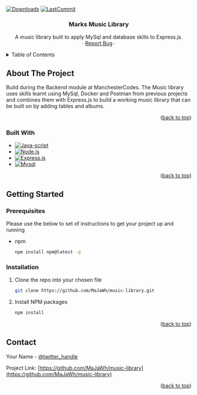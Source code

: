 <a name="readme-top"></a>

<!-- [![Contributors][contributors-shield]][contributors-url]
[![Forks][forks-shield]][forks-url]
[![Issues][issues-shield]][issues-url]
[![MIT License][license-shield]][license-url]
[![LinkedIn][linkedin-shield]][linkedin-url] -->

[![Downloads][download-badge]][download-url]
[![LastCommit][commit-badge]][commit-url]

<!-- PROJECT LOGO -->
<h3 align="center">Marks Music Library</h3>

  <p align="center">
    A music library built to apply MySql and database skills to Express.js.
    <br />
    <!-- <a href="https://github.com/github_username/repo_name"><strong>Explore the docs »</strong></a>
    <br />
    <br />
    <a href="https://github.com/github_username/repo_name">View Demo</a> -->
    ·
    <a href="https://github.com/MaJaWh/music-library">Report Bug</a>
    ·
    <!-- <a href="https://github.com/github_username/repo_name/issues">Request Feature</a>
  </p> -->
</div>

<!-- TABLE OF CONTENTS -->
<details>
  <summary>Table of Contents</summary>
  <ol>
    <li>
      <a href="#about-the-project">About The Project</a>
      <ul>
        <li><a href="#built-with">Built With</a></li>
      </ul>
    </li>
    <li>
      <a href="#getting-started">Getting Started</a>
      <ul>
        <li><a href="#prerequisites">Prerequisites</a></li>
        <li><a href="#installation">Installation</a></li>
      </ul>
    </li>
    <li><a href="#usage">Usage</a></li>
    <li><a href="#roadmap">Roadmap</a></li>
    <li><a href="#contributing">Contributing</a></li>
    <li><a href="#license">License</a></li>
    <li><a href="#contact">Contact</a></li>
    <li><a href="#acknowledgments">Acknowledgments</a></li>
  </ol>
</details>

<!-- ABOUT THE PROJECT -->

## About The Project

Build during the Backend module at ManchesterCodes. The Music library uses skills learnt using MySql, Docker and Postman from previous projects and combines them with Express.js to build a working music library that can be built on by adding tables and albums.

<p align="right">(<a href="#readme-top">back to top</a>)</p>

### Built With

- [![Java-script][javascript-shield]][javascript-url]
- [![Node.js][node-shield]][node-url]
- [![Express.js][express-shield]][express-url]
- [![Mysql][mysql-shield]][mysql-url]
<!-- - [![Vue][vue.js]][vue-url]
- [![Angular][angular.io]][angular-url]
- [![Svelte][svelte.dev]][svelte-url]
- [![Laravel][laravel.com]][laravel-url]
- [![Bootstrap][bootstrap.com]][bootstrap-url]
- [![JQuery][jquery.com]][jquery-url] -->

<p align="right">(<a href="#readme-top">back to top</a>)</p>

<!-- GETTING STARTED -->

## Getting Started

### Prerequisites

Please use the below to set of instructions to get your project up and running

- npm
  ```sh
  npm install npm@latest -g
  ```

### Installation

1. Clone the repo into your chosen file
   ```sh
   git clone https://github.com/MaJaWh/music-library.git
   ```
2. Install NPM packages
   ```sh
   npm install
   ```
   <!-- 3. Enter your API in `config.js`
      ```js
      const API_KEY = 'ENTER YOUR API';
      ``` -->

<p align="right">(<a href="#readme-top">back to top</a>)</p>

<!-- USAGE EXAMPLES -->

<!-- CONTACT -->

## Contact

Your Name - [@twitter_handle](https://twitter.com/twitter_handle)

Project Link: [https://github.com/MaJaWh/music-library](https://github.com/MaJaWh/music-library)

<p align="right">(<a href="#readme-top">back to top</a>)</p>

<!-- ACKNOWLEDGMENTS -->

<!-- MARKDOWN LINKS & IMAGES -->

[download-badge]: https://img.shields.io/github/downloads/MaJaWh/music-library/total
[download-url]: https://github.com/MaJaWh/music-library
[commit-badge]: https://img.shields.io/github/last-commit/MaJAWh/music-library
[commit-url]: https://github.com/MaJaWh/music-library
[javascript-url]: https://www.javascript.com/
[javascript-shield]: https://img.shields.io/badge/JavaScript-F7DF1E?style=for-the-badge&logo=javascript&logoColor=black
[node-shield]: https://img.shields.io/badge/Node.js-43853D?style=for-the-badge&logo=node.js&logoColor=white
[node-url]: https://nodejs.org/en/
[express-shield]: https://img.shields.io/badge/Express.js-404D59?style=for-the-badge
[express-url]: https://expressjs.com/
[mysql-shield]: https://img.shields.io/badge/MySQL-00000F?style=for-the-badge&logo=mysql&logoColor=white
[mysql-url]: https://www.mysql.com/
[contributors-shield]: https://img.shields.io/github/contributors/github_username/repo_name.svg?style=for-the-badge
[contributors-url]: https://github.com/github_username/repo_name/graphs/contributors
[forks-shield]: https://img.shields.io/github/forks/github_username/repo_name.svg?style=for-the-badge
[forks-url]: https://github.com/github_username/repo_name/network/members
[issues-shield]: https://img.shields.io/github/issues/github_username/repo_name.svg?style=for-the-badge
[issues-url]: https://github.com/github_username/repo_name/issues
[license-shield]: https://img.shields.io/github/license/github_username/repo_name.svg?style=for-the-badge
[license-url]: https://github.com/github_username/repo_name/blob/master/LICENSE.txt
[linkedin-shield]: https://img.shields.io/badge/-LinkedIn-black.svg?style=for-the-badge&logo=linkedin&colorB=555
[linkedin-url]: https://linkedin.com/in/linkedin_username
[product-screenshot]: images/screenshot.png
[next.js]: https://img.shields.io/badge/next.js-000000?style=for-the-badge&logo=nextdotjs&logoColor=white
[next-url]: https://nextjs.org/
[react.js]: https://img.shields.io/badge/React-20232A?style=for-the-badge&logo=react&logoColor=61DAFB
[react-url]: https://reactjs.org/
[vue.js]: https://img.shields.io/badge/Vue.js-35495E?style=for-the-badge&logo=vuedotjs&logoColor=4FC08D
[vue-url]: https://vuejs.org/
[angular.io]: https://img.shields.io/badge/Angular-DD0031?style=for-the-badge&logo=angular&logoColor=white
[angular-url]: https://angular.io/
[svelte.dev]: https://img.shields.io/badge/Svelte-4A4A55?style=for-the-badge&logo=svelte&logoColor=FF3E00
[svelte-url]: https://svelte.dev/
[laravel.com]: https://img.shields.io/badge/Laravel-FF2D20?style=for-the-badge&logo=laravel&logoColor=white
[laravel-url]: https://laravel.com
[bootstrap.com]: https://img.shields.io/badge/Bootstrap-563D7C?style=for-the-badge&logo=bootstrap&logoColor=white
[bootstrap-url]: https://getbootstrap.com
[jquery.com]: https://img.shields.io/badge/jQuery-0769AD?style=for-the-badge&logo=jquery&logoColor=white
[jquery-url]: https://jquery.com
